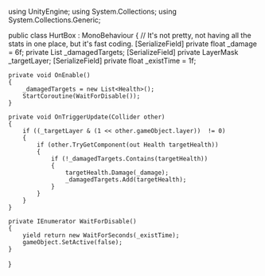 using UnityEngine;
using System.Collections;
using System.Collections.Generic;

public class HurtBox : MonoBehaviour
{
    // It's not pretty, not having all the stats in one place, but it's fast coding.
    [SerializeField] private float _damage = 6f;
    private List<Health> _damagedTargets;
    [SerializeField] private LayerMask _targetLayer;
    [SerializeField] private float _existTime = 1f;

    private void OnEnable()
    {
        _damagedTargets = new List<Health>();
        StartCoroutine(WaitForDisable());
    }
    
    private void OnTriggerUpdate(Collider other)
    {
        if ((_targetLayer & (1 << other.gameObject.layer))  != 0)
        {
            if (other.TryGetComponent(out Health targetHealth))
            {
                if (!_damagedTargets.Contains(targetHealth))
                {
                    targetHealth.Damage(_damage);
                    _damagedTargets.Add(targetHealth);
                }
            }
        }
    }

    private IEnumerator WaitForDisable()
    {
        yield return new WaitForSeconds(_existTime);
        gameObject.SetActive(false);
    }
}
